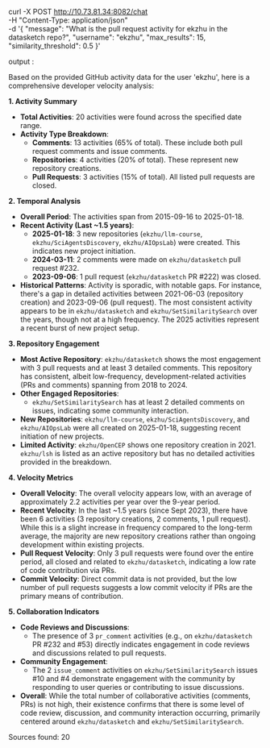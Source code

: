 curl -X POST http://10.73.81.34:8082/chat \
-H "Content-Type: application/json" \
-d '{
  "message": "What is the pull request activity for ekzhu in the datasketch repo?",
  "username": "ekzhu",
  "max_results": 15,
  "similarity_threshold": 0.5
}'

output :

Based on the provided GitHub activity data for the user 'ekzhu', here is a comprehensive developer velocity analysis:

**1. Activity Summary**
*   **Total Activities**: 20 activities were found across the specified date range.
*   **Activity Type Breakdown**:
    *   **Comments**: 13 activities (65% of total). These include both pull request comments and issue comments.
    *   **Repositories**: 4 activities (20% of total). These represent new repository creations.
    *   **Pull Requests**: 3 activities (15% of total). All listed pull requests are closed.

**2. Temporal Analysis**
*   **Overall Period**: The activities span from 2015-09-16 to 2025-01-18.
*   **Recent Activity (Last ~1.5 years)**:
    *   **2025-01-18**: 3 new repositories (`ekzhu/llm-course`, `ekzhu/SciAgentsDiscovery`, `ekzhu/AIOpsLab`) were created. This indicates new project initiation.
    *   **2024-03-11**: 2 comments were made on `ekzhu/datasketch` pull request #232.
    *   **2023-09-06**: 1 pull request (`ekzhu/datasketch` PR #222) was closed.
*   **Historical Patterns**: Activity is sporadic, with notable gaps. For instance, there's a gap in detailed activities between 2021-06-03 (repository creation) and 2023-09-06 (pull request). The most consistent activity appears to be in `ekzhu/datasketch` and `ekzhu/SetSimilaritySearch` over the years, though not at a high frequency. The 2025 activities represent a recent burst of new project setup.

**3. Repository Engagement**
*   **Most Active Repository**: `ekzhu/datasketch` shows the most engagement with 3 pull requests and at least 3 detailed comments. This repository has consistent, albeit low-frequency, development-related activities (PRs and comments) spanning from 2018 to 2024.
*   **Other Engaged Repositories**:
    *   `ekzhu/SetSimilaritySearch` has at least 2 detailed comments on issues, indicating some community interaction.
*   **New Repositories**: `ekzhu/llm-course`, `ekzhu/SciAgentsDiscovery`, and `ekzhu/AIOpsLab` were all created on 2025-01-18, suggesting recent initiation of new projects.
*   **Limited Activity**: `ekzhu/OpenCEP` shows one repository creation in 2021. `ekzhu/lsh` is listed as an active repository but has no detailed activities provided in the breakdown.

**4. Velocity Metrics**
*   **Overall Velocity**: The overall velocity appears low, with an average of approximately 2.2 activities per year over the 9-year period.
*   **Recent Velocity**: In the last ~1.5 years (since Sept 2023), there have been 6 activities (3 repository creations, 2 comments, 1 pull request). While this is a slight increase in frequency compared to the long-term average, the majority are new repository creations rather than ongoing development within existing projects.
*   **Pull Request Velocity**: Only 3 pull requests were found over the entire period, all closed and related to `ekzhu/datasketch`, indicating a low rate of code contribution via PRs.
*   **Commit Velocity**: Direct commit data is not provided, but the low number of pull requests suggests a low commit velocity if PRs are the primary means of contribution.

**5. Collaboration Indicators**
*   **Code Reviews and Discussions**:
    *   The presence of 3 `pr_comment` activities (e.g., on `ekzhu/datasketch` PR #232 and #53) directly indicates engagement in code reviews and discussions related to pull requests.
*   **Community Engagement**:
    *   The 2 `issue_comment` activities on `ekzhu/SetSimilaritySearch` issues #10 and #4 demonstrate engagement with the community by responding to user queries or contributing to issue discussions.
*   **Overall**: While the total number of collaborative activities (comments, PRs) is not high, their existence confirms that there is some level of code review, discussion, and community interaction occurring, primarily centered around `ekzhu/datasketch` and `ekzhu/SetSimilaritySearch`.

Sources found:
20
